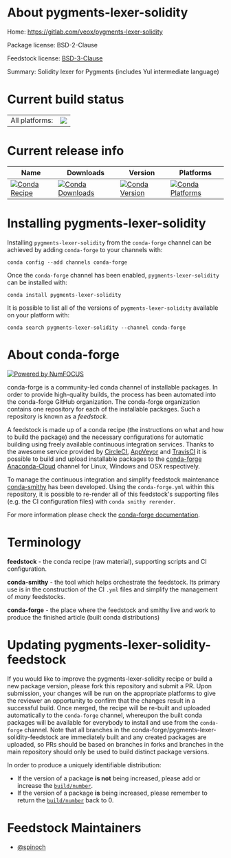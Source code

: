 About pygments-lexer-solidity
=============================

Home: https://gitlab.com/veox/pygments-lexer-solidity

Package license: BSD-2-Clause

Feedstock license: [BSD-3-Clause](https://github.com/conda-forge/pygments-lexer-solidity-feedstock/blob/master/LICENSE.txt)

Summary: Solidity lexer for Pygments (includes Yul intermediate language)

Current build status
====================


<table><tr><td>All platforms:</td>
    <td>
      <a href="https://dev.azure.com/conda-forge/feedstock-builds/_build/latest?definitionId=12334&branchName=master">
        <img src="https://dev.azure.com/conda-forge/feedstock-builds/_apis/build/status/pygments-lexer-solidity-feedstock?branchName=master">
      </a>
    </td>
  </tr>
</table>

Current release info
====================

| Name | Downloads | Version | Platforms |
| --- | --- | --- | --- |
| [![Conda Recipe](https://img.shields.io/badge/recipe-pygments--lexer--solidity-green.svg)](https://anaconda.org/conda-forge/pygments-lexer-solidity) | [![Conda Downloads](https://img.shields.io/conda/dn/conda-forge/pygments-lexer-solidity.svg)](https://anaconda.org/conda-forge/pygments-lexer-solidity) | [![Conda Version](https://img.shields.io/conda/vn/conda-forge/pygments-lexer-solidity.svg)](https://anaconda.org/conda-forge/pygments-lexer-solidity) | [![Conda Platforms](https://img.shields.io/conda/pn/conda-forge/pygments-lexer-solidity.svg)](https://anaconda.org/conda-forge/pygments-lexer-solidity) |

Installing pygments-lexer-solidity
==================================

Installing `pygments-lexer-solidity` from the `conda-forge` channel can be achieved by adding `conda-forge` to your channels with:

```
conda config --add channels conda-forge
```

Once the `conda-forge` channel has been enabled, `pygments-lexer-solidity` can be installed with:

```
conda install pygments-lexer-solidity
```

It is possible to list all of the versions of `pygments-lexer-solidity` available on your platform with:

```
conda search pygments-lexer-solidity --channel conda-forge
```


About conda-forge
=================

[![Powered by NumFOCUS](https://img.shields.io/badge/powered%20by-NumFOCUS-orange.svg?style=flat&colorA=E1523D&colorB=007D8A)](http://numfocus.org)

conda-forge is a community-led conda channel of installable packages.
In order to provide high-quality builds, the process has been automated into the
conda-forge GitHub organization. The conda-forge organization contains one repository
for each of the installable packages. Such a repository is known as a *feedstock*.

A feedstock is made up of a conda recipe (the instructions on what and how to build
the package) and the necessary configurations for automatic building using freely
available continuous integration services. Thanks to the awesome service provided by
[CircleCI](https://circleci.com/), [AppVeyor](https://www.appveyor.com/)
and [TravisCI](https://travis-ci.com/) it is possible to build and upload installable
packages to the [conda-forge](https://anaconda.org/conda-forge)
[Anaconda-Cloud](https://anaconda.org/) channel for Linux, Windows and OSX respectively.

To manage the continuous integration and simplify feedstock maintenance
[conda-smithy](https://github.com/conda-forge/conda-smithy) has been developed.
Using the ``conda-forge.yml`` within this repository, it is possible to re-render all of
this feedstock's supporting files (e.g. the CI configuration files) with ``conda smithy rerender``.

For more information please check the [conda-forge documentation](https://conda-forge.org/docs/).

Terminology
===========

**feedstock** - the conda recipe (raw material), supporting scripts and CI configuration.

**conda-smithy** - the tool which helps orchestrate the feedstock.
                   Its primary use is in the construction of the CI ``.yml`` files
                   and simplify the management of *many* feedstocks.

**conda-forge** - the place where the feedstock and smithy live and work to
                  produce the finished article (built conda distributions)


Updating pygments-lexer-solidity-feedstock
==========================================

If you would like to improve the pygments-lexer-solidity recipe or build a new
package version, please fork this repository and submit a PR. Upon submission,
your changes will be run on the appropriate platforms to give the reviewer an
opportunity to confirm that the changes result in a successful build. Once
merged, the recipe will be re-built and uploaded automatically to the
`conda-forge` channel, whereupon the built conda packages will be available for
everybody to install and use from the `conda-forge` channel.
Note that all branches in the conda-forge/pygments-lexer-solidity-feedstock are
immediately built and any created packages are uploaded, so PRs should be based
on branches in forks and branches in the main repository should only be used to
build distinct package versions.

In order to produce a uniquely identifiable distribution:
 * If the version of a package **is not** being increased, please add or increase
   the [``build/number``](https://docs.conda.io/projects/conda-build/en/latest/resources/define-metadata.html#build-number-and-string).
 * If the version of a package **is** being increased, please remember to return
   the [``build/number``](https://docs.conda.io/projects/conda-build/en/latest/resources/define-metadata.html#build-number-and-string)
   back to 0.

Feedstock Maintainers
=====================

* [@spinoch](https://github.com/spinoch/)

